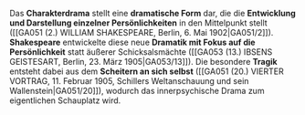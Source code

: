 
Das **Charakterdrama** stellt eine **dramatische Form** dar, die die **Entwicklung und Darstellung einzelner Persönlichkeiten** in den Mittelpunkt stellt ([[GA051 (2.) WILLIAM SHAKESPEARE, Berlin, 6. Mai 1902|GA051/2]]). **Shakespeare** entwickelte diese neue **Dramatik mit Fokus auf die Persönlichkeit** statt äußerer Schicksalsmächte ([[GA053 (13.) IBSENS GEISTESART, Berlin, 23. März 1905|GA053/13]]). Die besondere **Tragik** entsteht dabei aus dem **Scheitern an sich selbst** ([[GA051 (20.) VIERTER VORTRAG, 11. Februar 1905, Schillers Weltanschauung und sein Wallenstein|GA051/20]]), wodurch das innerpsychische Drama zum eigentlichen Schauplatz wird.
